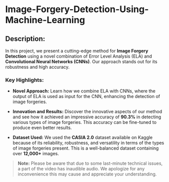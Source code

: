 # Image-Forgery-Detection-Using-Machine-Learning
## Description:

In this project, we present a cutting-edge method for **Image Forgery Detection** using a novel combination of Error Level Analysis (ELA) and **Convolutional Neural Networks (CNNs)**. Our approach stands out for its robustness and high accuracy.

### Key Highlights:

- **Novel Approach:** Learn how we combine ELA with CNNs, where the output of ELA is used as input for the CNN, enhancing the detection of image forgeries.
  
- **Innovation and Results:** Discover the innovative aspects of our method and see how it achieved an impressive accuracy of **90.3%** in detecting various types of image forgeries. This accuracy can be fine-tuned to produce even better results.
  
- **Dataset Used:** We used the **CASIA 2.0** dataset available on Kaggle because of its reliability, robustness, and versatility in terms of the types of image forgeries present. This is a well-balanced dataset containing over **12,000+** images.

> **Note:** Please be aware that due to some last-minute technical issues, a part of the video has inaudible audio. We apologize for any inconvenience this may cause and appreciate your understanding.
